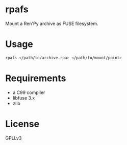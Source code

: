 # rpafs

Mount a Ren'Py archive as FUSE filesystem.

# Usage

```sh
rpafs </path/to/archive.rpa> </path/to/mount/point>
```

# Requirements

- a C99 compiler
- libfuse 3.x
- zlib

# License

GPLLv3
